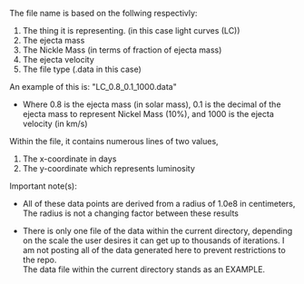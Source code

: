 The file name is based on the follwing respectivly:
  1. The thing it is representing. (in this case light curves (LC))
  2. The ejecta mass
  3. The Nickle Mass (in terms of fraction of ejecta mass)
  4. The ejecta velocity
  5. The file type (.data in this case)


An example of this is:  "LC_0.8_0.1_1000.data"
  - Where 0.8 is the ejecta mass (in solar mass),
    0.1 is the decimal of the ejecta mass to represent Nickel Mass (10%),
    and 1000 is the ejecta velocity (in km/s) 


Within the file, it contains numerous lines of two values,
  1. The x-coordinate in days
  2. The y-coordinate which represents luminosity


Important note(s): 
  - All of these data points are derived from a radius of 1.0e8 in centimeters, The radius is not a changing factor between these results

  - There is only one file of the data within the current directory, depending on the scale the user desires it can get up to thousands of iterations.
    I am not posting all of the data generated here to prevent restrictions to the repo. \
    The data file within the current directory stands as an EXAMPLE.

  



